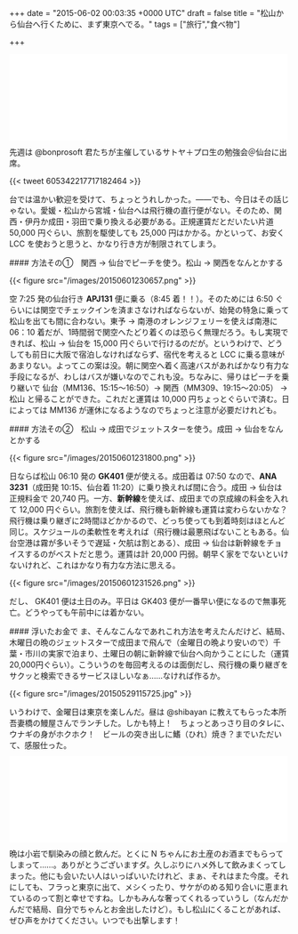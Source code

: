
+++
date = "2015-06-02 00:03:35 +0000 UTC"
draft = false
title = "松山から仙台へ行くために、まず東京へでる。"
tags = ["旅行","食べ物"]

+++
<iframe src="//hatenablog-parts.com/embed?url=https%3A%2F%2Fatnd.org%2Fevents%2F66068" title="サトヤ+プロ生勉強会＠マイクロソフト 東北支店 #satoya #pronama : ATND" class="embed-card embed-webcard" scrolling="no" frameborder="0" style="display: block; width: 100%; height: 155px; max-width: 500px; margin: 10px 0px;"><a href="https://atnd.org/events/66068">サトヤ+プロ生勉強会＠マイクロソフト 東北支店 #satoya #pronama : ATND</a></iframe>先週は @bonprosoft 君たちが主催しているサトヤ＋プロ生の勉強会＠仙台に出席。

{{< tweet 605342217717182464 >}}

台では温かい歓迎を受けて、ちょっとうれしかった。――でも、今日はその話じゃない。愛媛・松山から宮城・仙台へは飛行機の直行便がない。そのため、関西・伊丹か成田・羽田で乗り換える必要がある。正規運賃だとだいたい片道 50,000 円ぐらい、旅割を駆使しても 25,000 円はかかる。かといって、お安く LCC を使おうと思うと、かなり行き方が制限されてしまう。

<div class="section">
    #### 方法その①　関西 → 仙台でピーチを使う。松山 → 関西をなんとかする
    

{{< figure src="/images/20150601230657.png"  >}}

空 7:25 発の仙台行き **APJ131** 便に乗る（8:45 着！！）。そのためには 6:50 ぐらいには関空でチェックインを済まさなければならないが、始発の特急に乗って松山を出ても間に合わない。東予 → 南港のオレンジフェリーを使えば南港に 06：10 着だが、1時間弱で関空へたどり着くのは恐らく無理だろう。もし実現できれば、松山 → 仙台を 15,000 円ぐらいで行けるのだが。というわけで、どうしても前日に大阪で宿泊しなければならず、宿代を考えると LCC に乗る意味があまりない。よってこの案は没。朝に関空へ着く高速バスがあればかなり有力な手段になるが、わしはバスが嫌いなのでこれも没。ちなみに、帰りはピーチを乗り継いで 仙台（MM136、15:15～16:50）→ 関西（MM309、19:15～20:05） → 松山 と帰ることができた。これだと運賃は 10,000 円ちょっとぐらいで済む。日によっては MM136 が運休になるようなのでちょっと注意が必要だけれども。

</div>
<div class="section">
    #### 方法その②　松山 → 成田でジェットスターを使う。成田 → 仙台をなんとかする
    

{{< figure src="/images/20150601231800.png"  >}}

日ならば松山 06:10 発の **GK401** 便が使える。成田着は 07:50 なので、**ANA 3231**（成田発 10:15、仙台着 11:20）に乗り換えれば間に合う。成田 → 仙台は正規料金で 20,740 円。一方、**新幹線**を使えば、成田までの京成線の料金を入れて 12,000 円ぐらい。旅割を使えば、飛行機も新幹線も運賃は変わらないかな？　飛行機は乗り継ぎに2時間ほどかかるので、どっち使っても到着時刻はほとんど同じ。スケジュールの柔軟性を考えれば（飛行機は最悪飛ばないこともある。仙台空港は霧が多いそうで遅延・欠航は割とある）、成田 → 仙台は新幹線をチョイスするのがベストだと思う。運賃は計 20,000 円弱。朝早く家をでないといけないけれど、これはかなり有力な方法に思える。

{{< figure src="/images/20150601231526.png"  >}}

だし、 GK401 便は土日のみ。平日は GK403 便が一番早い便になるので無事死亡。どうやっても午前中には着かない。

</div>
<div class="section">
    #### 浮いたお金で
    ま、そんなこんなであれこれ方法を考えたんだけど、結局、木曜日の晩のジェットスターで成田まで飛んで（金曜日の晩より安いので）千葉・市川の実家で泊まり、土曜日の朝に新幹線で仙台へ向かうことにした（運賃20,000円ぐらい）。こういうのを毎回考えるのは面倒だし、飛行機の乗り継ぎをサクッと検索できるサービスほしいなぁ……なければ作るか。

{{< figure src="/images/20150529115725.jpg"  >}}

いうわけで、金曜日は東京を楽しんだ。昼は @shibayan に教えてもらった本所吾妻橋の鰻屋さんでランチした。しかも特上！　ちょっとあっさり目のタレに、ウナギの身がホクホク！　ビールの突き出しに鰭（ひれ）焼き？までいただいて、感服仕った。<iframe src="//hatenablog-parts.com/embed?url=http%3A%2F%2Ftabelog.com%2Ftokyo%2FA1312%2FA131203%2F13058979%2F" title="鰻禅 (本所吾妻橋/うなぎ)" class="embed-card embed-webcard" scrolling="no" frameborder="0" style="display: block; width: 100%; height: 155px; max-width: 500px; margin: 10px 0px;"><a href="http://tabelog.com/tokyo/A1312/A131203/13058979/">鰻禅 (本所吾妻橋/うなぎ)</a></iframe>晩は小岩で馴染みの顔と飲んだ。とくに N ちゃんにお土産のお酒までもらってしまって……。ありがとうございますダ。久しぶりにハメ外して飲みまくってしまった。他にも会いたい人はいっぱいいたけれど、まぁ、それはまた今度。それにしても、フラっと東京に出て、メシくったり、サケがのめる知り合いに恵まれているのって割と幸せですね。しかもみんな奢ってくれるっていうし（なんだかんだで結局、自分でちゃんとお金出したけど）。もし松山にくることがあれば、ぜひ声をかけてください。いつでも出撃します！

</div>

